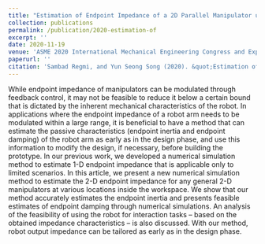 ```yaml
---
title: "Estimation of Endpoint Impedance of a 2D Parallel Manipulator using Numerical Simulation Experiment"
collection: publications
permalink: /publication/2020-estimation-of
excerpt: ''
date: 2020-11-19
venue: 'ASME 2020 International Mechanical Engineering Congress and Exposition'
paperurl: ''
citation: 'Sambad Regmi, and Yun Seong Song (2020). &quot;Estimation of Endpoint Impedance of a 2D Parallel Manipulator using Numerical Simulation Experiment &quot; <i>In Proceedings of the ASME 2020 International Mechanical Engineering Congress and Exposition, Portland, OR.'
---
```

While endpoint impedance of manipulators can be modulated through feedback control, it may not be feasible to reduce it below a certain bound that is dictated by the inherent mechanical characteristics of the robot. In applications where the endpoint impedance of a robot arm needs to be modulated within a large range, it is beneficial to have a method that can estimate the passive characteristics (endpoint inertia and endpoint damping) of the robot arm as early as in the design phase, and use this information to modify the design, if necessary, before building the prototype. In our previous work, we developed a numerical simulation method to estimate 1-D endpoint impedance that is applicable only to limited scenarios. In this article, we present a new numerical simulation method to estimate the 2-D endpoint impedance for any general 2-D manipulators at various locations inside the workspace. We show that our method accurately estimates the endpoint inertia and presents feasible estimates of endpoint damping through numerical simulations. An analysis of the feasibility of using the robot for interaction tasks – based on the obtained impedance characteristics – is also discussed. With our method, robot output impedance can be tailored as early as in the design phase.
